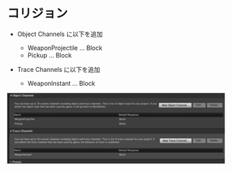 # コリジョン

* Object Channels に以下を追加
    * WeaponProjectile ... Block
    * Pickup ... Block

* Trace Channels に以下を追加
    * WeaponInstant ... Block

![画像](Collision.png)
